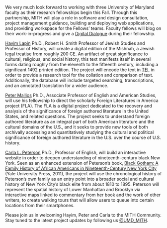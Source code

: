 We very much look forward to working with three University of Maryland faculty as their research fellowships begin this Fall. Through this partnership, MITH will play a role in software and design consultation, project management guidance, building and deploying web applications, and providing workspace for the Fellows’ teams. Faculty fellows will blog on their work-in-progress and give a [Digital Dialogue](http://mith.umd.edu/podcast/) during their fellowship.

[Hayim Lapin](http://www.jewishstudies.umd.edu/faculty/lapin.html) Ph.D., Robert H. Smith Professor of Jewish Studies and Professor of History, will create a digital edition of the Mishnah, a Jewish legal treatise from roughly 200 CE. An artifact of great significance to cultural, religious, and social history, this text manifests itself in several forms dating roughly from the eleventh to the fifteenth century, including a significant 1492 printed edition. The project will encode the text in [TEI](http://www.tei-c.org), in order to provide a research tool for the collation and comparison of text. Additionally, the database will include targeted searching, transcriptions, and an annotated translation for a wider audience.

[Peter Mallios](http://www.english.umd.edu/profiles/pmallios) Ph.D., Associate Professor of English and American Studies, will use his fellowship to direct the scholarly Foreign Literatures in America project (FLA). The FLA is a digital project dedicated to the recovery and analysis of the significance of foreign authored literature in the United States, and related questions. The project seeks to understand foreign authored literature as an integral part of both American literature and the cultural domains of the U.S., and it seeks to provide new tools of both archivally accessing and quantitatively studying the cultural and political significance of foreign authored literature in the U.S. over the course of U.S. history.

[Carla L. Peterson](http://www.english.umd.edu/users/cpeterso) Ph.D., Professor of English, will build an interactive website in order to deepen understanding of nineteenth-century black New York. Seen as an enhanced extension of Peterson’s book, [Black Gotham: A Family History of African Americans in Nineteenth-Century New York City ](http://yalepress.yale.edu/book.asp?isbn=9780300162554)(Yale University Press, 2011), the project will use the chronological history of Peterson’s own family as an entry point into a broader social and cultural history of New York City’s black elite from about 1810 to 1895. Peterson will represent the spatial history of Lower Manhattan and Brooklyn via interactive maps linked to commentary from her book and the work of other writers, to create walking tours that will allow users to queue into certain locations from their smartphones.

Please join us in welcoming Hayim, Peter and Carla to the MITH Community. Stay tuned to the latest project updates by following us [@UMD_MITH](http://twitter.com/#!/UMD_MITH).